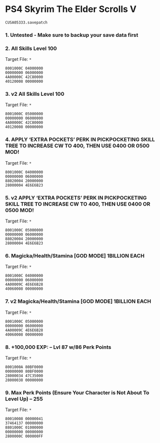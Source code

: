 # PS4 Skyrim The Elder Scrolls V

`CUSA05333.savepatch`

### 1. Untested - Make sure to backup your save data first
### 2. All Skills Level 100

Target File: `*`

```
8001000C 04000000
00000000 06000000
4A00000C 42C80000
40120008 00000000
```

### 3. v2 All Skills Level 100

Target File: `*`

```
8001000C 05000000
00000000 06000000
4A00000C 42C80000
40120008 00000000
```

### 4. APPLY ‘EXTRA POCKETS’ PERK IN PICKPOCKETING SKILL TREE TO INCREASE CW TO 400, THEN USE 0400 OR 0500 MOD!

Target File: `*`

```
8001000C 04000000
00000000 06000000
88020004 20000000
28000004 4E6E6B23
```

### 5. v2 APPLY ‘EXTRA POCKETS’ PERK IN PICKPOCKETING SKILL TREE TO INCREASE CW TO 400, THEN USE 0400 OR 0500 MOD!

Target File: `*`

```
8001000C 05000000
00000000 06000000
88020004 20000000
28000004 4E6E6B23
```

### 6. Magicka/Health/Stamina [GOD MODE] 1BILLION EACH

Target File: `*`

```
8001000C 04000000
00000000 06000000
4A00009C 4E6E6B28
40060008 00000000
```

### 7. v2 Magicka/Health/Stamina [GOD MODE] 1BILLION EACH

Target File: `*`

```
8001000C 05000000
00000000 06000000
4A00009C 4E6E6B28
40060008 00000000
```

### 8. +100,000 EXP: – Lvl 87 w/86 Perk Points

Target File: `*`

```
8001000A 80BF0000
00000000 80BF0000
28000034 47C35000
28000038 00000000
```

### 9. Max Perk Points (Ensure Your Character is Not About To Level Up) – 255

Target File: `*`

```
80010008 00000041
37464137 00000000
8801000C 01000000
00000000 00000000
2800000C 000000FF
```

